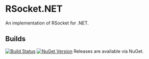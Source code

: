 # RSocket.NET
An implementation of RSocket for .NET.

## Builds
[![Build Status](https://travis-ci.org/rsocket/rsocket-net.svg?branch=master)](https://travis-ci.org/rsocket/rsocket-net)
[![NuGet Version](https://badge.fury.io/nu/<repo>.svg)](https://badge.fury.io/nu/RSocket.Core)
Releases are available via NuGet.
